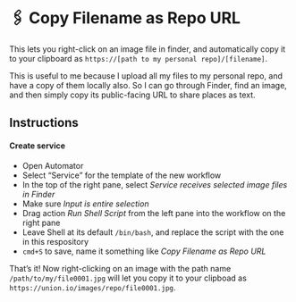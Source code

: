 # 🖇 Copy Filename as Repo URL
This lets you right-click on an image file in finder, and automatically copy it to your clipboard as `https://[path to my personal repo]/[filename]`.

This is useful to me because I upload all my files to my personal repo, and have a copy of them locally also. So I can go through Finder, find an image, and then simply copy its public-facing URL to share places as text.

## Instructions
#### Create service
- Open Automator
- Select “Service” for the template of the new workflow
- In the top of the right pane, select _Service receives selected *image files* in *Finder*_
- Make sure _Input is *entire selection*_
- Drag action _Run Shell Script_ from the left pane into the workflow on the right pane
- Leave Shell at its default `/bin/bash`, and replace the script with the one in this respository
- `cmd+S` to save, name it something like _Copy Filename as Repo URL_

That’s it! Now right-clicking on an image with the path name `/path/to/my/file0001.jpg` will let you copy it to your clipboad as `https://union.io/images/repo/file0001.jpg`.
